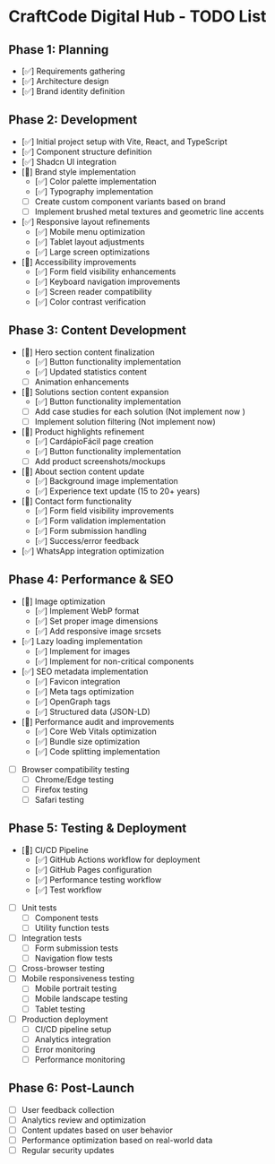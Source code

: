 # CraftCode Digital Hub - TODO List

## Phase 1: Planning
- [✅] Requirements gathering
- [✅] Architecture design
- [✅] Brand identity definition

## Phase 2: Development
- [✅] Initial project setup with Vite, React, and TypeScript
- [✅] Component structure definition
- [✅] Shadcn UI integration
- [🏃] Brand style implementation
  - [✅] Color palette implementation
  - [✅] Typography implementation
  - [ ] Create custom component variants based on brand
  - [ ] Implement brushed metal textures and geometric line accents
- [✅] Responsive layout refinements
  - [✅] Mobile menu optimization
  - [✅] Tablet layout adjustments
  - [✅] Large screen optimizations
- [🏃] Accessibility improvements
  - [✅] Form field visibility enhancements
  - [✅] Keyboard navigation improvements
  - [✅] Screen reader compatibility
  - [✅] Color contrast verification

## Phase 3: Content Development
- [🏃] Hero section content finalization
  - [✅] Button functionality implementation
  - [✅] Updated statistics content
  - [ ] Animation enhancements
- [🏃] Solutions section content expansion
  - [✅] Button functionality implementation
  - [ ] Add case studies for each solution (Not implement now )
  - [ ] Implement solution filtering (Not implement now)
- [🏃] Product highlights refinement
  - [✅] CardápioFácil page creation
  - [✅] Button functionality implementation
  - [ ] Add product screenshots/mockups
- [🏃] About section content update
  - [✅] Background image implementation
  - [✅] Experience text update (15 to 20+ years)
- [🏃] Contact form functionality
  - [✅] Form field visibility improvements
  - [✅] Form validation implementation
  - [✅] Form submission handling
  - [✅] Success/error feedback
- [✅] WhatsApp integration optimization

## Phase 4: Performance & SEO
- [🏃] Image optimization
  - [✅] Implement WebP format
  - [✅] Set proper image dimensions
  - [✅] Add responsive image srcsets
- [✅] Lazy loading implementation
  - [✅] Implement for images
  - [✅] Implement for non-critical components
- [✅] SEO metadata implementation
  - [✅] Favicon integration
  - [✅] Meta tags optimization
  - [✅] OpenGraph tags
  - [✅] Structured data (JSON-LD)
- [🏃] Performance audit and improvements
  - [✅] Core Web Vitals optimization
  - [✅] Bundle size optimization
  - [✅] Code splitting implementation
- [ ] Browser compatibility testing
  - [ ] Chrome/Edge testing
  - [ ] Firefox testing
  - [ ] Safari testing

## Phase 5: Testing & Deployment
- [🏃] CI/CD Pipeline
  - [✅] GitHub Actions workflow for deployment
  - [✅] GitHub Pages configuration
  - [✅] Performance testing workflow
  - [✅] Test workflow
- [ ] Unit tests
  - [ ] Component tests
  - [ ] Utility function tests
- [ ] Integration tests
  - [ ] Form submission tests
  - [ ] Navigation flow tests
- [ ] Cross-browser testing
- [ ] Mobile responsiveness testing
  - [ ] Mobile portrait testing
  - [ ] Mobile landscape testing
  - [ ] Tablet testing
- [ ] Production deployment
  - [ ] CI/CD pipeline setup
  - [ ] Analytics integration
  - [ ] Error monitoring
  - [ ] Performance monitoring

## Phase 6: Post-Launch
- [ ] User feedback collection
- [ ] Analytics review and optimization
- [ ] Content updates based on user behavior
- [ ] Performance optimization based on real-world data
- [ ] Regular security updates

